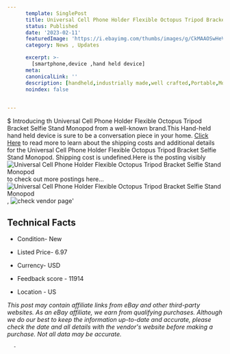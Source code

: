 ```yaml
---
      template: SinglePost
      title: Universal Cell Phone Holder Flexible Octopus Tripod Bracket Selfie Stand Monopod
      status: Published
      date: '2023-02-11'
      featuredImage: 'https://i.ebayimg.com/thumbs/images/g/CkMAAOSwHeVflAMG/s-l225.jpg'
      category: News , Updates

      excerpt: >-
        [smartphone,device ,hand held device]
      meta:
      canonicalLink: ''
      description: [handheld,industrially made,well crafted,Portable,Mobile,Compact,Convenient,Lightweight,Maneuverable,Man-portable,Miniature,Carriable,Hand-held,Light,Holdable,Transportable,Mobile device,Pocket-sized,On-the-go,Wireless,Cordless,Compact size,Convenient size, smartphone,device ,hand held device]
      noindex: false
      

---
```

$
      Introducing th Universal Cell Phone Holder Flexible Octopus Tripod Bracket Selfie Stand Monopod from a well-known brand.This Hand-held hand held device is sure to be a conversation piece in your home. [Click Here](https://www.ebay.com/itm/353266799501?hash=item524057938d%3Ag%3ACkMAAOSwHeVflAMG&mkevt=1&mkcid=1&mkrid=711-53200-19255-0&campid=%253CePNCampaignId%253E&customid=%253CreferenceId%253E&toolid=10049) to read more to learn about the shipping costs and additional details for the Universal Cell Phone Holder Flexible Octopus Tripod Bracket Selfie Stand Monopod. Shipping cost is undefined.Here is the posting visibly ![Universal Cell Phone Holder Flexible Octopus Tripod Bracket Selfie Stand Monopod](https://i.ebayimg.com/thumbs/images/g/CkMAAOSwHeVflAMG/s-l225.jpg) to check out more postings here... ![Universal Cell Phone Holder Flexible Octopus Tripod Bracket Selfie Stand Monopod](https://i.ebayimg.com/images/g/CkMAAOSwHeVflAMG/s-l500.jpg), ![check vendor page](https://origin-galleryplus.ebayimg.com/ws/web/353266799501_2_0_1/225x225.jpg,https://origin-galleryplus.ebayimg.com/ws/web/353266799501_3_0_1/225x225.jpg,https://origin-galleryplus.ebayimg.com/ws/web/353266799501_4_0_1/225x225.jpg,https://origin-galleryplus.ebayimg.com/ws/web/353266799501_5_0_1/225x225.jpg,https://origin-galleryplus.ebayimg.com/ws/web/353266799501_6_0_1/225x225.jpg,https://origin-galleryplus.ebayimg.com/ws/web/353266799501_7_0_1/225x225.jpg,https://origin-galleryplus.ebayimg.com/ws/web/353266799501_8_0_1/225x225.jpg,https://origin-galleryplus.ebayimg.com/ws/web/353266799501_9_0_1/225x225.jpg,https://origin-galleryplus.ebayimg.com/ws/web/353266799501_10_0_1/225x225.jpg,https://origin-galleryplus.ebayimg.com/ws/web/353266799501_11_0_1/225x225.jpg)'

      

 ## Technical Facts 



     
      

 - Condition- New 


      

 - Listed Price- 6.97 


      

 - Currency- USD 


      

 - Feedback score - 11914 


      

 - Location - US 


      
      

 *_This post may contain affiliate links from eBay and other third-party websites. As an eBay affiliate, we earn from qualifying purchases. Although we do our best to keep the information up-to-date and accurate, please check the date and all details with the vendor's website before making a purchase. Not all data may be accurate._*




      -
